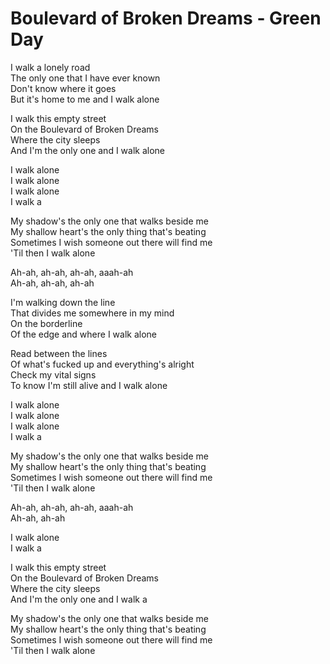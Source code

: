 # Boulevard of Broken Dreams - Green Day

I walk a lonely road\
The only one that I have ever known\
Don't know where it goes\
But it's home to me and I walk alone

I walk this empty street\
On the Boulevard of Broken Dreams\
Where the city sleeps\
And I'm the only one and I walk alone

I walk alone\
I walk alone\
I walk alone\
I walk a

My shadow's the only one that walks beside me\
My shallow heart's the only thing that's beating\
Sometimes I wish someone out there will find me\
'Til then I walk alone

Ah-ah, ah-ah, ah-ah, aaah-ah\
Ah-ah, ah-ah, ah-ah

I'm walking down the line\
That divides me somewhere in my mind\
On the borderline\
Of the edge and where I walk alone

Read between the lines\
Of what's fucked up and everything's alright\
Check my vital signs\
To know I'm still alive and I walk alone

I walk alone\
I walk alone\
I walk alone\
I walk a

My shadow's the only one that walks beside me\
My shallow heart's the only thing that's beating\
Sometimes I wish someone out there will find me\
'Til then I walk alone

Ah-ah, ah-ah, ah-ah, aaah-ah\
Ah-ah, ah-ah

I walk alone\
I walk a

I walk this empty street\
On the Boulevard of Broken Dreams\
Where the city sleeps\
And I'm the only one and I walk a

My shadow's the only one that walks beside me\
My shallow heart's the only thing that's beating\
Sometimes I wish someone out there will find me\
'Til then I walk alone
